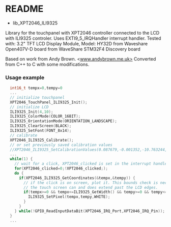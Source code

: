 # README #

* lib_XPT2046_ILI9325 

Library for the touchpanel with XPT2046 controller
connected to the LCD with ILI9325 controler.
Uses EXTI9_5_IRQHandler interrupt handler.
Tested with:
3.2" TFT LCD Display Module, Model: HY32D from Waveshare
Open407V-D board from WaveShare
STM32F4 Discovery board

Based on work from Andy Brown. <www.andybrown.me.uk>
Converted from C++ to C with some modifications.

### Usage example ###
```C
  int16_t tempx=0,tempy=0
  ...
  // initialize touchpanel
  XPT2046_TouchPanel_ILI9325_Init();
  // initialize LCD
  ILI9325_Init(4,10);
  ILI9325_ColorMode(COLOR_16BIT);
  ILI9325_OrientationMode(ORIENTATION_LANDSCAPE);
  ILI9325_ClearScreen(BLACK);	
  ILI9325_SetFont(FONT_8x14);
  // calibrate
  XPT2046_ILI9325_Calibrate();
  // or set previously saved calibration values
  //XPT2046_ILI9325_SetCalibrationValues(0.087679,-0.001352,-10.763244,-0.000770,-0.063818,252.477448);
  ...
  while(1) {
    // wait for a click, XPT2046_clicked is set in the interrupt handler
    for(XPT2046_clicked=0;!XPT2046_clicked;);
    do {
      if(XPT2046_ILI9325_GetCoordinates(&tempx,&tempy)) {
        // if the click is on screen, plot it. This bounds check is necessary because
        // the touch screen can and does extend past the LCD edges.
        if(tempx>=0 && tempx<=ILI9325_GetWidth() && tempy>=0 && tempy<=ILI9325_GetHeight()) {
          ILI9325_SetPixel(tempx,tempy,WHITE);
        }			 
      }
    } while(!GPIO_ReadInputDataBit(XPT2046_IRQ_Port,XPT2046_IRQ_Pin));	
  }
  ...
```
